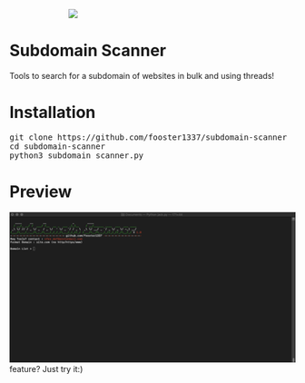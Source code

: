<img align="right" width="400px" top="30px" src="https://github.com/fooster1337/subdomain-scanner/blob/main/ciss.gif" /><br>


# Subdomain Scanner
Tools to search for a subdomain of websites in bulk and using threads!
# Installation
<pre>
git clone https://github.com/fooster1337/subdomain-scanner
cd subdomain-scanner
python3 subdomain_scanner.py
</pre>


# Preview
![](https://raw.githubusercontent.com/fooster1337/subdomain-scanner/main/2023-01-25_13-16.png)
feature? Just try it:)
